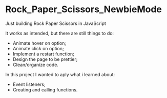 # Rock_Paper_Scissors_NewbieMode
Just building Rock Paper Scissors in JavaScript

It works as intended, but there are still things to do:

- Animate hover on option;
- Animate click on option;
- Implement a restart function;
- Design the page to be prettier;
- Clean/organize code.

In this project I wanted to aply what i learned about:

- Event listeners;
- Creating and calling functions.
